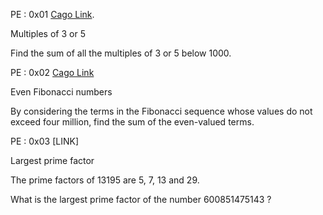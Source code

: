 PE : 0x01 [Cago Link](https://github.com/StarFarer-cli/verbose-projecteuler/raw/main/rust/0x01/target/release/projecteuler_0x01).

Multiples of 3 or 5

Find the sum of all the multiples of 3 or 5 below 1000.

PE : 0x02 [Cago Link](https://github.com/StarFarer-cli/verbose-projecteuler/raw/main/rust/0x02/target/release/projecteuler_0x02)

Even Fibonacci numbers

By considering the terms in the Fibonacci sequence whose values do not exceed four million, find the sum of the even-valued terms.

PE : 0x03 [LINK]

Largest prime factor

The prime factors of 13195 are 5, 7, 13 and 29.

What is the largest prime factor of the number 600851475143 ?
